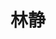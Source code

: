 ---
title: 林静
role: F5 资深架构师 https://linjing.io
bio: "专注云原生下的应用交付，F5 CIS-C，CES，BIG-IP Kubernetes Gateway API 项目负责人与布道师。https://linjing.io"
organizations:
- name: F5
---